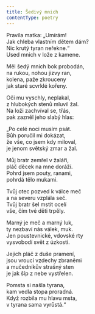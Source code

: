 ```yaml
---
title: Šedivý mnich
contentType: poetry
---
```


<section>

Pravila matka: „Umírám!  
Jak chleba vlastním dětem dám?  
Nic krutý tyran neřekne.“  
Used mnich v lože z kamene.

Měl šedý mnich bok probodán,  
na rukou, nohou jizvy ran,  
kolena, paže zkrouceny  
jak staré scvrklé kořeny.

Oči mu vyschly, neplakal,  
z hlubokých stenů mluvil žal.  
Na loži zachvíval se, třás,  
pak zazněl jeho slabý hlas:

„Po celé noci musím psát.  
Bůh poručil mi dokázat,  
že vše, co jsem kdy miloval,  
je jenom světský zmar a žal.

Můj bratr zemřel v žaláři,  
pláč děcek na mne doráží.  
Pohrd jsem pouty, ranami,  
pohrdá tělo mukami.

Tvůj otec pozved k válce meč  
a na severu vzplála seč.  
Tvůj bratr šel mstít ocelí  
vše, čím tvé děti trpěly.

Marný je meč a marný luk,  
ty nezbaví nás válek, muk.  
Jen poustevnické, vdovské rty  
vysvobodí svět z úzkosti.

Jejich pláč z duše pramení,  
jsou vroucí vzdechy zbraněmi  
a mučedníkův strašný sten  
je jak šíp z nebe vystřelen.

Pomsta si našla tyrana,  
kam vedla stopa proradná.  
Když rozbila mu hlavu msta,  
v tyrana sama vyrůstá.“

</section>

